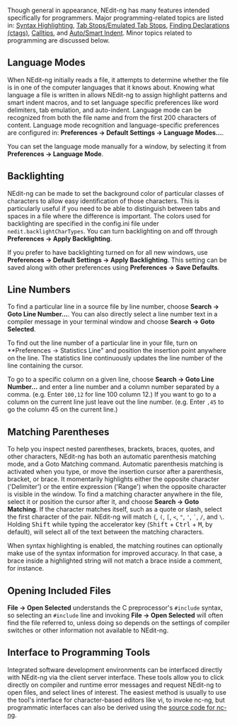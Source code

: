 
Though general in appearance, NEdit-ng has many features intended
specifically for programmers. Major programming-related topics are
listed in: [Syntax Highlighting](13.md), [Tab Stops/Emulated Tab Stops](11.md), 
[Finding Declarations (ctags)](14.md), [Calltips](15.md), and
[Auto/Smart Indent](12.md). Minor topics related to programming are
discussed below.

## Language Modes

When NEdit-ng initially reads a file, it attempts to determine whether
the file is in one of the computer languages that it knows about.
Knowing what language a file is written in allows NEdit-ng to assign
highlight patterns and smart indent macros, and to set language specific
preferences like word delimiters, tab emulation, and auto-indent.
Language mode can be recognized from both the file name and from the
first 200 characters of content. Language mode recognition and
language-specific preferences are configured in: **Preferences &rarr;
Default Settings &rarr; Language Modes...**.

You can set the language mode manually for a window, by selecting it
from **Preferences &rarr; Language Mode**.

## Backlighting

NEdit-ng can be made to set the background color of particular classes
of characters to allow easy identification of those characters. This is
particularly useful if you need to be able to distinguish between tabs
and spaces in a file where the difference is important. The colors used
for backlighting are specified in the config.ini file under
`nedit.backlightCharTypes`. You can turn backlighting on and off through
**Preferences &rarr; Apply Backlighting**.

If you prefer to have backlighting turned on for all new windows, use
**Preferences &rarr; Default Settings &rarr; Apply Backlighting**. 
This setting can be saved along with other preferences using 
**Preferences &rarr; Save Defaults**.

## Line Numbers

To find a particular line in a source file by line number, choose **Search &rarr; Goto Line Number...**. 
You can also directly select a line number text in a compiler message in your terminal window and choose
**Search &rarr; Goto Selected**.

To find out the line number of a particular line in your file, turn on
**Preferences &rarr; Statistics Line" and position the insertion point
anywhere on the line. The statistics line continuously updates the line
number of the line containing the cursor.

To go to a specific column on a given line, choose **Search &rarr; Goto Line Number...** 
and enter a line number and a column number separated by
a comma. (e.g. Enter `100,12` for line 100 column 12.) If you want to go
to a column on the current line just leave out the line number. (e.g.
Enter `,45` to go the column 45 on the current line.)

## Matching Parentheses

To help you inspect nested parentheses, brackets, braces, quotes, and
other characters, NEdit-ng has both an automatic parenthesis matching
mode, and a Goto Matching command. Automatic parenthesis matching is
activated when you type, or move the insertion cursor after a
parenthesis, bracket, or brace. It momentarily highlights either the
opposite character ('Delimiter') or the entire expression ('Range') when
the opposite character is visible in the window. To find a matching
character anywhere in the file, select it or position the cursor after
it, and choose **Search &rarr; Goto Matching**. If the character
matches itself, such as a quote or slash, select the first character of
the pair. NEdit-ng will match `{`, `(`, `[`, `<`, `"`, `'`, `` ` ``,
`/`, and `\`. Holding <kbd>Shift</kbd> while typing the accelerator key
(<kbd>Shift</kbd> + <kbd>Ctrl</kbd> + <kbd>M</kbd>, by default), 
will select all of the text between the matching characters.

When syntax highlighting is enabled, the matching routines can
optionally make use of the syntax information for improved accuracy. In
that case, a brace inside a highlighted string will not match a brace
inside a comment, for instance.

## Opening Included Files

**File &rarr; Open Selected** understands the C preprocessor's 
`#include` syntax, so selecting an `#include` line and
invoking **File &rarr; Open Selected** will often find the file referred to, unless
doing so depends on the settings of compiler switches or other
information not available to NEdit-ng.

## Interface to Programming Tools

Integrated software development environments can be interfaced directly
with NEdit-ng via the client server interface. These tools allow you to
click directly on compiler and runtime error messages and request
NEdit-ng to open files, and select lines of interest. The easiest method
is usually to use the tool's interface for character-based editors like
vi, to invoke nc-ng, but programmatic interfaces can also be derived
using the [source code for nc-ng](https://github.com/eteran/nedit-ng/tree/master/client).
